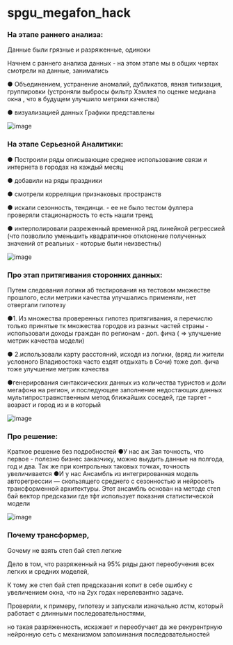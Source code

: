 # spgu_megafon_hack

### На этапе раннего анализа:

Данные были грязные и разряженные, одиноки

Начнем с раннего анализа данных - на этом этапе мы в общих чертах смотрели на данные, занимались 

●	Объединением, устранение аномалий, дубликатов, явная типизация, группировки (устроняли выбросы фильтр Хэмлея по оценке медиана окна , что в будущем улучшило метрики качества)

●	визуализацией данных
Графики представлены

![image](https://user-images.githubusercontent.com/72201760/234550647-b8a04075-2693-4e0a-82aa-65a7f4f5f505.png)

### На этапе Серьезной Аналитики:

●	Построили ряды описывающие среднее использование связи и интернета в городах на каждый месяц

●	добавили на ряды праздники

●	смотрели корреляции признаковых пространств

●	искали сезонность, тендинци. - ее не было тестом фуллера проверяли стационарность то есть нашли тренд

●	интерполировали разреженный временной ряд линейной регрессией (что позволило уменьшить квадратичное отклонение полученных значений от реальных - которые были неизвестны)


![image](https://user-images.githubusercontent.com/72201760/234550761-6ebad500-637e-4c3b-89cd-6a3dabf5434b.png)

### Про этап притягивания сторонних данных:

Путем следования логики аб тестирования на тестовом множестве прошлого, если метрики качества улучшались применяли, нет отвергали гипотезу

●1. Из множества проверенных гипотез притягивания, я перечислю только принятые тк множества городов из разных частей страны - использовали доходы граждан по регионам - доп. фича ( ⇒ улучшение метрик качества модели)

● 2.использовали карту расстояний, исходя из логики, (вряд ли жители условного Владивостока часто ездят отдыхать в Сочи) тоже доп. фича тоже улучшение метрик качества

●генерирования синтаксических данных из количества туристов и доли мегафона на регион, и последующее заполнение недостающих данных мультипростравнственным метод ближайших соседей, где таргет - возраст и город из и в который

![image](https://user-images.githubusercontent.com/72201760/234550827-582e7989-2579-4086-b5bf-2c503986c701.png)

### Про решение:
Краткое решение без подробностей
●У нас аж 3ая точность, что первое - полезно бизнес заказчику, можно выудить данные на полгода, год и два. Так же при контрольных таковых точках, точность увеличивается
●И у нас Ансамбль из интегрированная модель авторегрессии — скользящего среднего с сезонностью
и нейросеть трансформенной архитектуры. Этот ансамбль основан на методе степ бай вектор предсказии где тфт использует показния статистической модели

![image](https://user-images.githubusercontent.com/72201760/234552015-fd3d41ee-b850-467d-bde7-9f807fd28cf3.png)

### Почему трансформер,
Gочему не взять степ бай степ легкие

Дело в том, что разряженный на 95% ряды дают переобучения всех легких и средних моделей,

К тому же степ бай степ предсказания копит в себе ошибку с увеличением окна, что на 2ух годах нерелевантно задаче.

Проверяли, к примеру, гипотезу и запускали изначально лстм, который работает с длинными последовательностями,

но такая разряженность, искажает и переобучает да же рекурентрную нейронную сеть с механизмом запоминания последовательностей

